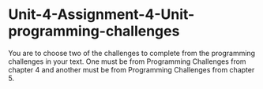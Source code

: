 # Unit-4-Assignment-4-Unit-programming-challenges
You are to choose two of the challenges to complete from the programming challenges in your text.  One must be from Programming Challenges from chapter 4 and another must be from Programming Challenges from chapter 5. 